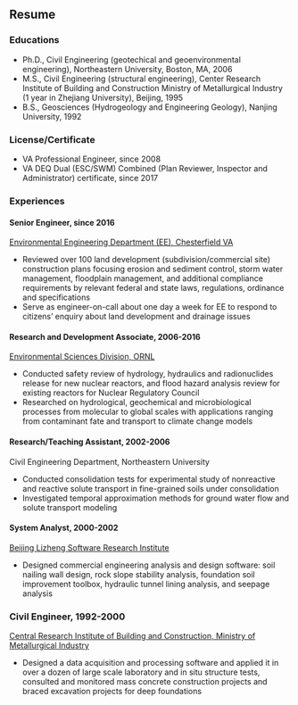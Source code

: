 ## Resume 

### Educations
* Ph.D., Civil Engineering (geotechical and geoenvironmental engineering), Northeastern University, Boston, MA, 2006
* M.S., Civil Engineering (structural engineering), Center Research Institute of Building and Construction Ministry of Metallurgical Industry (1 year in Zhejiang University), Beijing, 1995 
* B.S., Geosciences (Hydrogeology and Engineering Geology), Nanjing University, 1992

### License/Certificate
* VA Professional Engineer, since 2008
* VA DEQ Dual (ESC/SWM) Combined (Plan Reviewer, Inspector and Administrator) certificate, since 2017

### Experiences
#### Senior Engineer, since 2016
[Environmental Engineering Department (EE), Chesterfield VA](https://www.chesterfield.gov/272/Environmental-Engineering)
* Reviewed over 100 land development (subdivision/commercial site) construction plans focusing erosion and sediment control, storm water management, floodplain management, and additional compliance requirements by relevant federal and state laws, regulations, ordinance and specifications
* Serve as engineer-on-call about one day a week for EE to respond to citizens’ enquiry about land development and drainage issues

#### Research and Development Associate, 2006-2016
[Environmental Sciences Division, ORNL](https://www.ornl.gov/division/environmental-sciences)
* Conducted safety review of hydrology, hydraulics and radionuclides release for new nuclear reactors, and flood hazard analysis review for existing reactors for Nuclear Regulatory Council 
* Researched on hydrological, geochemical and microbiological processes from molecular to global scales with applications ranging from contaminant fate and transport to climate change models

#### Research/Teaching Assistant, 2002-2006
Civil Engineering Department, Northeastern University
* Conducted consolidation tests for experimental study of nonreactive and reactive solute transport in fine-grained soils under consolidation 
* Investigated temporal approximation methods for ground water flow and solute transport modeling 

#### System Analyst, 2000-2002
[Beijing Lizheng Software Research Institute](https://www.lizheng.com.cn)
* Designed commercial engineering analysis and design software: soil nailing wall design, rock slope stability analysis, foundation soil improvement toolbox, hydraulic tunnel lining analysis, and seepage analysis

### Civil Engineer, 1992-2000
[Central Research Institute of Building and Construction, Ministry of Metallurgical Industry](www.cjyc.cn)
* Designed a data acquisition and processing software and applied it in over a dozen of large scale laboratory and in situ structure tests, consulted and monitored mass concrete construction projects and braced excavation projects for deep foundations
